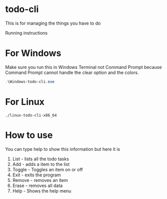 # todo-cli
This is for managing the things you have to do




Running instructions

# For Windows
Make sure you run this in Windows Terminal not Command Prompt because Command Prompt cannot handle the clear option and the colors.
```powershell
.\Windows-todo-cli.exe
```
# For Linux
```console
./linux-todo-cli-x86_64
```
# How to use
You can type help to show this information but here it is
1. List - lists all the todo tasks
2. Add - adds a item to the list
3. Toggle - Toggles an item on or off
4. Exit - exits the program
5. Remove - removes an item
6. Erase - removes all data
7. Help - Shows the help menu
